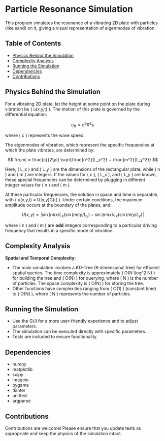 # Particle Resonance Simulation

This program simulates the resonance of a vibrating 2D plate with particles (like sand) on it, giving a visual representation of eigenmodes of vibration.

## Table of Contents
- [Physics Behind the Simulation](#physics-behind-the-simulation)
- [Complexity Analysis](#complexity-analysis)
- [Running the Simulation](#running-the-simulation)
- [Dependencies](#dependencies)
- [Contributions](#contributions)

## Physics Behind the Simulation

For a vibrating 2D plate, let the height at some point on the plate during vibration be \( u(x,y,t) \). The motion of this plate is governed by the differential equation:

$$ u_{tt} = c^2 \nabla^2 u $$

where \( c \) represents the wave speed.

The eigenmodes of vibration, which represent the specific frequencies at which the plate vibrates, are determined by:

$$ f(n,m) = \frac{c}{2\pi} \sqrt{\frac{n^2}{L_x^2} + \frac{m^2}{L_y^2}} $$

Here, \( L_x \) and \( L_y \) are the dimensions of the rectangular plate, while \( n \) and \( m \) are integers. If the values for \( c \), \( L_x \), and \( L_y \) are known, these special frequencies can be determined by plugging in different integer values for \( n \) and \( m \).

At these particular frequencies, the solution in space and time is separable, with \( u(x,y,t) = U(x,y)G(t) \). Under certain conditions, the maximum amplitude occurs at the boundary of the plates, and:

$$ U(x,y) \propto |\sin(n \pi x/L_x)\sin(m \pi y/L_y) - \sin(m \pi x/L_x)\sin(n \pi y/L_y)| $$

where \( n \) and \( m \) are **odd** integers corresponding to a particular driving frequency that results in a specific mode of vibration.

## Complexity Analysis

**Spatial and Temporal Complexity:**

- The main simulation involves a KD-Tree (K-dimensional tree) for efficient spatial queries. The time complexity is approximately \( O(N \log^2 N) \) for building the tree and \( O(N) \) for querying, where \( N \) is the number of particles. The space complexity is \( O(N) \) for storing the tree.
- Other functions have complexities ranging from \( O(1) \) (constant time) to \( O(N) \), where \( N \) represents the number of particles.

## Running the Simulation

- Use the GUI for a more user-friendly experience and to adjust parameters.
- The simulation can be executed directly with specific parameters.
- Tests are included to ensure functionality.

## Dependencies

- numpy
- matplotlib
- scipy
- imageio
- pygame
- tkinter
- unittest
- argparse

## Contributions

Contributions are welcome! Please ensure that you update tests as appropriate and keep the physics of the simulation intact.
